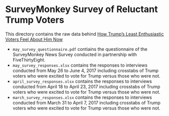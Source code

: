 # SurveyMonkey Survey of Reluctant Trump Voters

This directory contains the raw data behind [How Trump’s Least Enthusiastic Voters Feel About Him Now](https://fivethirtyeight.com/features/how-trumps-least-enthusiastic-voters-feel-about-him-now/)

* `may_survey_questionnaire.pdf` contiains the questionnaire of the SurveyMonkey News Survey conducted in partnership with FiveThirtyEight.
* `may_survey_responses.xlsx` contains the responses to interviews conducted from May 26 to June 4, 2017 including crosstabs of Trump voters who were excited to vote for Trump versus those who were not.
* `april_survey_responses.xlsx` contains the responses to interviews conducted from April 18 to April 23, 2017 including crosstabs of Trump voters who were excited to vote for Trump versus those who were not.
* `march_survey_responses.xlsx` contains the responses to interviews conducted from March 31 to April 7, 2017 including crosstabs of Trump voters who were excited to vote for Trump versus those who were not.

